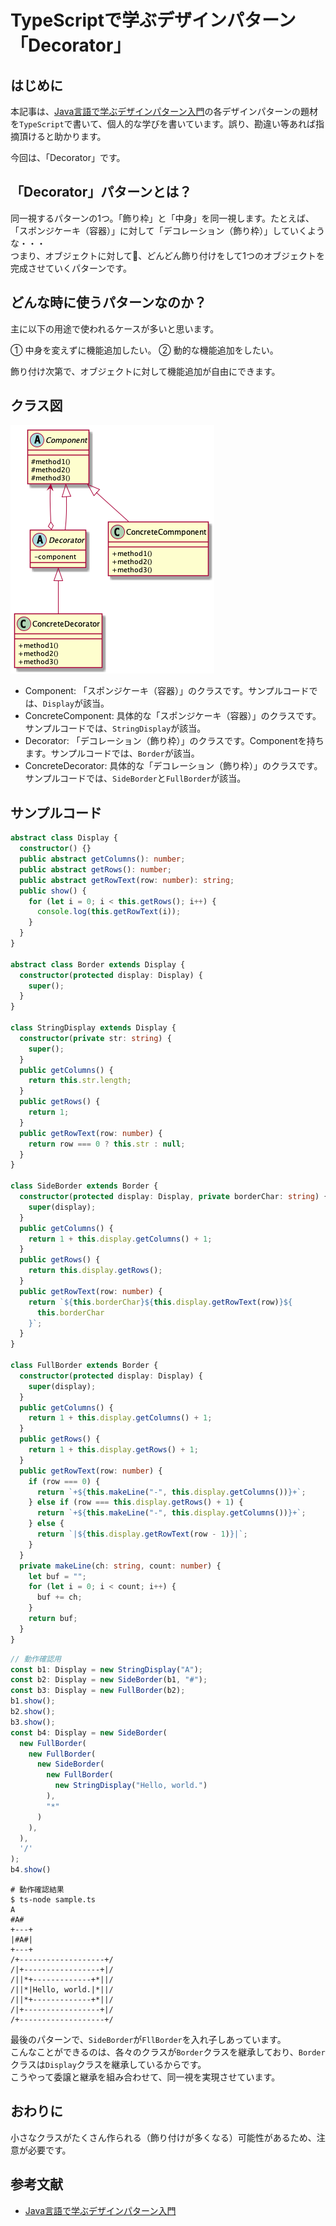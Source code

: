 # TypeScriptで学ぶデザインパターン「Decorator」
## はじめに
本記事は、[Java言語で学ぶデザインパターン入門](https://www.amazon.co.jp/%E5%A2%97%E8%A3%9C%E6%94%B9%E8%A8%82%E7%89%88-Java%E8%A8%80%E8%AA%9E%E3%81%A7%E5%AD%A6%E3%81%B6%E3%83%87%E3%82%B6%E3%82%A4%E3%83%B3%E3%83%91%E3%82%BF%E3%83%BC%E3%83%B3%E5%85%A5%E9%96%80-%E7%B5%90%E5%9F%8E-%E6%B5%A9-ebook/dp/B00I8ATHGW/ref=sr_1_1?__mk_ja_JP=%E3%82%AB%E3%82%BF%E3%82%AB%E3%83%8A&dchild=1&keywords=Java%E8%A8%80%E8%AA%9E%E3%81%A7%E5%AD%A6%E3%81%B6%E3%83%87%E3%82%B6%E3%82%A4%E3%83%B3%E3%83%91%E3%82%BF%E3%83%BC%E3%83%B3%E5%85%A5%E9%96%80&qid=1588525185&sr=8-1)の各デザインパターンの題材を`TypeScript`で書いて、個人的な学びを書いています。誤り、勘違い等あれば指摘頂けると助かります。  
  
今回は、「Decorator」です。  

## 「Decorator」パターンとは？
同一視するパターンの1つ。「飾り枠」と「中身」を同一視します。たとえば、「スポンジケーキ（容器）」に対して「デコレーション（飾り枠）」していくような・・・  
つまり、オブジェクトに対して、どんどん飾り付けをして1つのオブジェクトを完成させていくパターンです。

## どんな時に使うパターンなのか？
主に以下の用途で使われるケースが多いと思います。  
  
① 中身を変えずに機能追加したい。
② 動的な機能追加をしたい。
  
飾り付け次第で、オブジェクトに対して機能追加が自由にできます。  

## クラス図
![DecoratorClassDiagram](https://github.com/Kodak4400/DesignPattern/blob/master/Decorator/Decorator.png)

- Component: 「スポンジケーキ（容器）」のクラスです。サンプルコードでは、`Display`が該当。
- ConcreteComponent: 具体的な「スポンジケーキ（容器）」のクラスです。サンプルコードでは、`StringDisplay`が該当。
- Decorator: 「デコレーション（飾り枠）」のクラスです。Componentを持ちます。サンプルコードでは、`Border`が該当。
- ConcreteDecorator: 具体的な「デコレーション（飾り枠）」のクラスです。サンプルコードでは、`SideBorder`と`FullBorder`が該当。

## サンプルコード
```TypeScript:Decorator.ts
abstract class Display {
  constructor() {}
  public abstract getColumns(): number;
  public abstract getRows(): number;
  public abstract getRowText(row: number): string;
  public show() {
    for (let i = 0; i < this.getRows(); i++) {
      console.log(this.getRowText(i));
    }
  }
}

abstract class Border extends Display {
  constructor(protected display: Display) {
    super();
  }
}

class StringDisplay extends Display {
  constructor(private str: string) {
    super();
  }
  public getColumns() {
    return this.str.length;
  }
  public getRows() {
    return 1;
  }
  public getRowText(row: number) {
    return row === 0 ? this.str : null;
  }
}

class SideBorder extends Border {
  constructor(protected display: Display, private borderChar: string) {
    super(display);
  }
  public getColumns() {
    return 1 + this.display.getColumns() + 1;
  }
  public getRows() {
    return this.display.getRows();
  }
  public getRowText(row: number) {
    return `${this.borderChar}${this.display.getRowText(row)}${
      this.borderChar
    }`;
  }
}

class FullBorder extends Border {
  constructor(protected display: Display) {
    super(display);
  }
  public getColumns() {
    return 1 + this.display.getColumns() + 1;
  }
  public getRows() {
    return 1 + this.display.getRows() + 1;
  }
  public getRowText(row: number) {
    if (row === 0) {
      return `+${this.makeLine("-", this.display.getColumns())}+`;
    } else if (row === this.display.getRows() + 1) {
      return `+${this.makeLine("-", this.display.getColumns())}+`;
    } else {
      return `|${this.display.getRowText(row - 1)}|`;
    }
  }
  private makeLine(ch: string, count: number) {
    let buf = "";
    for (let i = 0; i < count; i++) {
      buf += ch;
    }
    return buf;
  }
}
```

```TypeScript:Main.ts
// 動作確認用
const b1: Display = new StringDisplay("A");
const b2: Display = new SideBorder(b1, "#");
const b3: Display = new FullBorder(b2);
b1.show();
b2.show();
b3.show();
const b4: Display = new SideBorder(
  new FullBorder(
    new FullBorder(
      new SideBorder(
        new FullBorder(
          new StringDisplay("Hello, world.")
        ),
        "*"
      )
    ),
  ),
  '/'
);
b4.show()
```

```shell:動作確認結果
# 動作確認結果
$ ts-node sample.ts 
A
#A#
+---+
|#A#|
+---+
/+-------------------+/
/|+-----------------+|/
/||*+-------------+*||/
/||*|Hello, world.|*||/
/||*+-------------+*||/
/|+-----------------+|/
/+-------------------+/
```
  
最後のパターンで、`SideBorder`が`FllBorder`を入れ子しあっています。  
こんなことができるのは、各々のクラスが`Border`クラスを継承しており、`Border`クラスは`Display`クラスを継承しているからです。  
こうやって委譲と継承を組み合わせて、同一視を実現させています。  

## おわりに
小さなクラスがたくさん作られる（飾り付けが多くなる）可能性があるため、注意が必要です。

## 参考文献
- [Java言語で学ぶデザインパターン入門](https://www.amazon.co.jp/%E5%A2%97%E8%A3%9C%E6%94%B9%E8%A8%82%E7%89%88-Java%E8%A8%80%E8%AA%9E%E3%81%A7%E5%AD%A6%E3%81%B6%E3%83%87%E3%82%B6%E3%82%A4%E3%83%B3%E3%83%91%E3%82%BF%E3%83%BC%E3%83%B3%E5%85%A5%E9%96%80-%E7%B5%90%E5%9F%8E-%E6%B5%A9-ebook/dp/B00I8ATHGW/ref=sr_1_1?__mk_ja_JP=%E3%82%AB%E3%82%BF%E3%82%AB%E3%83%8A&dchild=1&keywords=Java%E8%A8%80%E8%AA%9E%E3%81%A7%E5%AD%A6%E3%81%B6%E3%83%87%E3%82%B6%E3%82%A4%E3%83%B3%E3%83%91%E3%82%BF%E3%83%BC%E3%83%B3%E5%85%A5%E9%96%80&qid=1588525185&sr=8-1)

